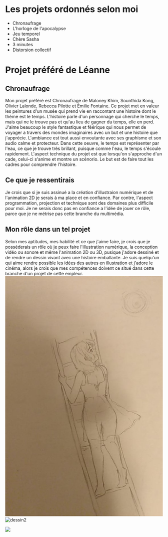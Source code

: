 # Les projets ordonnés selon moi
- Chronaufrage
- L'horloge de l'apocalypse
- Jeu temporel
- Chère Sasha
- 3 minutes
- Distorsion collectif

# Projet préféré de Léanne
## Chronaufrage
Mon projet préféré est Chronaufrage de Maloney Khim, Sounthida Kong, Olivier Lalonde, Rebecca Pilotte et Émilie Fontaine. Ce projet met en valeur les peintures d'un musée qui prend vie en raccontant une histoire dont le thème est le temps. L'histoire parle d'un personnage qui cherche le temps, mais qui ne le trouve pas et qu'au lieu de gagner du temps, elle en perd. J'aime beaucoup le style fantastique et féérique qui nous permet de voyager a travers des mondes imaginaires avec un but et une histoire que j'apprécie. L'ambiance est tout aussi envoutante avec ses graphisme et son audio calme et protecteur. Dans cette oeuvre, le temps est représenter par l'eau, ce que je trouve très brillant, puisque comme l'eau, le temps s'écoule rapidement. L'aspect technique du projet est que lorsqu'on s'approche d'un cade, celui-ci s'anime et montre un scénorio. Le but est de faire tout les cadres pour comprendre l'histoire. 
## Ce que je ressentirais 
Je crois que si je suis assinué a la création d'illustraion numérique et de l'animation 2D je serais à ma place et en confiance. Par contre, l'aspect programmation, projection et technique sont des domaines plus difficile pour moi. Je ne serais donc pas en confiance a l'idée de jouer ce rôle, parce que je ne métrise pas cette branche du multimédia.  
## Mon rôle dans un tel projet
Selon mes aptitudes, mes habilité et ce que j'aime faire, je crois que je posséderais un rôle où je peux faire l'illustration numérique, la conception vidéo ou sonore et même l'animation 2D ou 3D, pusique j'adore dessiné et de rendre un dessin vivant avec une histoire emballante. Je suis quelqu'un qui aime rendre possible les idées des autres en illustration et j'adore le cinéma, alors je crois que mes compétences doivent ce situé dans cette branche d'un projet de cette empleur.
![dessin](medias/photos/croquis.jpg) ![dessin2](/medias/photo/)

![](/medias/photo/)
